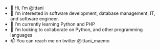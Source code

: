 - 👋 Hi, I’m @ittani
- 👀 I’m interested in software development, database management, IT, and software engineer.
- 🌱 I’m currently learning Python and PHP
- 💞️ I’m looking to collaborate on Python, and other programming languages
- 📫 You can reach me on twitter @ittani_maemo

<!---
ittani/ittani is a ✨ special ✨ repository because its `README.md` (this file) appears on your GitHub profile.
You can click the Preview link to take a look at your changes.
--->
